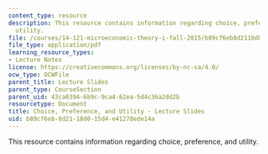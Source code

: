 ```yaml
---
content_type: resource
description: This resource contains information regarding choice, preference, and
  utility.
file: /courses/14-121-microeconomic-theory-i-fall-2015/b89cf6eb8d2118d015d4e41278ede14a_MIT14_121F15_1S.pdf
file_type: application/pdf
learning_resource_types:
- Lecture Notes
license: https://creativecommons.org/licenses/by-nc-sa/4.0/
ocw_type: OCWFile
parent_title: Lecture Slides
parent_type: CourseSection
parent_uid: 43ca0394-6b9c-9ca4-62ea-5d4c36a2dd2b
resourcetype: Document
title: Choice, Preference, and Utility - Lecture Slides
uid: b89cf6eb-8d21-18d0-15d4-e41278ede14a
---
```

This resource contains information regarding choice, preference, and utility.